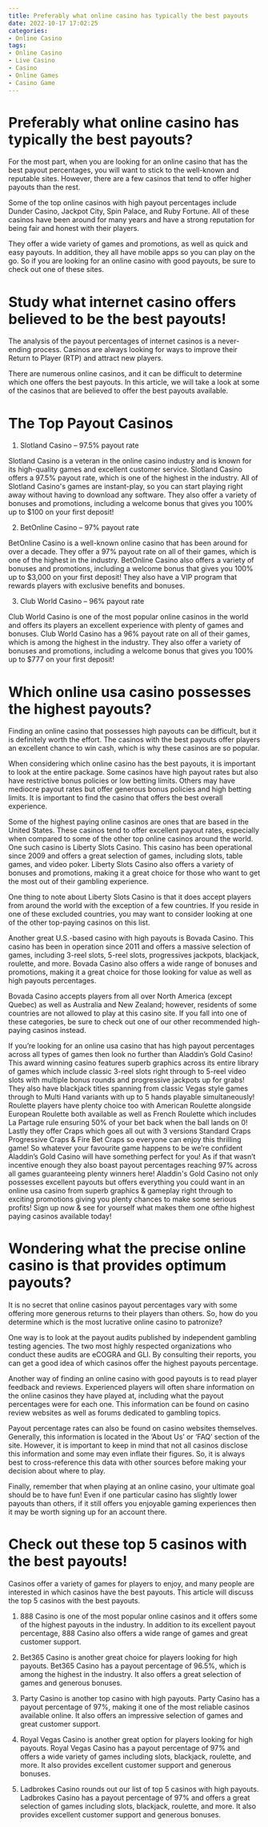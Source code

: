 ```yaml
---
title: Preferably what online casino has typically the best payouts
date: 2022-10-17 17:02:25
categories:
- Online Casino
tags:
- Online Casino
- Live Casino
- Casino
- Online Games
- Casino Game
---
```



#  Preferably what online casino has typically the best payouts?

For the most part, when you are looking for an online casino that has the best payout percentages, you will want to stick to the well-known and reputable sites. However, there are a few casinos that tend to offer higher payouts than the rest.

Some of the top online casinos with high payout percentages include Dunder Casino, Jackpot City, Spin Palace, and Ruby Fortune. All of these casinos have been around for many years and have a strong reputation for being fair and honest with their players.

They offer a wide variety of games and promotions, as well as quick and easy payouts. In addition, they all have mobile apps so you can play on the go. So if you are looking for an online casino with good payouts, be sure to check out one of these sites.

#  Study what internet casino offers believed to be the best payouts!

The analysis of the payout percentages of internet casinos is a never-ending process. Casinos are always looking for ways to improve their Return to Player (RTP) and attract new players.

There are numerous online casinos, and it can be difficult to determine which one offers the best payouts. In this article, we will take a look at some of the casinos that are believed to offer the best payouts available.

# The Top Payout Casinos

1. Slotland Casino – 97.5% payout rate

Slotland Casino is a veteran in the online casino industry and is known for its high-quality games and excellent customer service. Slotland Casino offers a 97.5% payout rate, which is one of the highest in the industry. All of Slotland Casino's games are instant-play, so you can start playing right away without having to download any software. They also offer a variety of bonuses and promotions, including a welcome bonus that gives you 100% up to $100 on your first deposit!

2. BetOnline Casino – 97% payout rate

BetOnline Casino is a well-known online casino that has been around for over a decade. They offer a 97% payout rate on all of their games, which is one of the highest in the industry. BetOnline Casino also offers a variety of bonuses and promotions, including a welcome bonus that gives you 100% up to $3,000 on your first deposit! They also have a VIP program that rewards players with exclusive benefits and bonuses.

3. Club World Casino – 96% payout rate

Club World Casino is one of the most popular online casinos in the world and offers its players an excellent experience with plenty of games and bonuses. Club World Casino has a 96% payout rate on all of their games, which is among the highest in the industry. They also offer a variety of bonuses and promotions, including a welcome bonus that gives you 100% up to $777 on your first deposit!

#  Which online usa casino possesses the highest payouts? 

Finding an online casino that possesses high payouts can be difficult, but it is definitely worth the effort. The casinos with the best payouts offer players an excellent chance to win cash, which is why these casinos are so popular. 

When considering which online casino has the best payouts, it is important to look at the entire package. Some casinos have high payout rates but also have restrictive bonus policies or low betting limits. Others may have mediocre payout rates but offer generous bonus policies and high betting limits. It is important to find the casino that offers the best overall experience. 

Some of the highest paying online casinos are ones that are based in the United States. These casinos tend to offer excellent payout rates, especially when compared to some of the other top online casinos around the world. One such casino is Liberty Slots Casino. This casino has been operational since 2009 and offers a great selection of games, including slots, table games, and video poker. Liberty Slots Casino also offers a variety of bonuses and promotions, making it a great choice for those who want to get the most out of their gambling experience. 

One thing to note about Liberty Slots Casino is that it does accept players from around the world with the exception of a few countries. If you reside in one of these excluded countries, you may want to consider looking at one of the other top-paying casinos on this list. 

Another great U.S.-based casino with high payouts is Bovada Casino. This casino has been in operation since 2011 and offers a massive selection of games, including 3-reel slots, 5-reel slots, progressives jackpots, blackjack, roulette, and more. Bovada Casino also offers a wide range of bonuses and promotions, making it a great choice for those looking for value as well as high payouts percentages. 

Bovada Casino accepts players from all over North America (except Quebec) as well as Australia and New Zealand; however, residents of some countries are not allowed to play at this casino site. If you fall into one of these categories, be sure to check out one of our other recommended high-paying casinos instead. 

If you’re looking for an online usa casino that has high payout percentages across all types of games then look no further than Aladdin’s Gold Casino! This award winning casino features superb graphics across its entire library of games which include classic 3-reel slots right through to 5-reel video slots with multiple bonus rounds and progressive jackpots up for grabs! They also have blackjack titles spanning from classic Vegas style games through to Multi Hand variants with up to 5 hands playable simultaneously! Roulette players have plenty choice too with American Roulette alongside European Roulette both available as well as French Roulette which includes La Partage rule ensuring 50% of your bet back when the ball lands on 0! Lastly they offer Craps which goes all out with 3 versions Standard Craps Progressive Craps & Fire Bet Craps so everyone can enjoy this thrilling game! So whatever your favourite game happens to be we’re confident Aladdin’s Gold Casino will have something perfect for you! As if that wasn’t incentive enough they also boast payout percentages reaching 97% across all games guaranteeing plenty winners here! Aladdin's Gold Casino not only possesses excellent payouts but offers everything you could want in an online usa casino from superb graphics & gameplay right through to exciting promotions giving you plenty chances to make some serious profits! Sign up now & see for yourself what makes them one ofthe highest paying casinos available today!

#  Wondering what the precise online casino is that provides optimum payouts?

It is no secret that online casinos payout percentages vary with some offering more generous returns to their players than others. So, how do you determine which is the most lucrative online casino to patronize?

One way is to look at the payout audits published by independent gambling testing agencies. The two most highly respected organizations who conduct these audits are eCOGRA and GLI. By consulting their reports, you can get a good idea of which casinos offer the highest payouts percentage.

Another way of finding an online casino with good payouts is to read player feedback and reviews. Experienced players will often share information on the online casinos they have played at, including what the payout percentages were for each one. This information can be found on casino review websites as well as forums dedicated to gambling topics.

Payout percentage rates can also be found on casino websites themselves. Generally, this information is located in the ‘About Us’ or ‘FAQ’ section of the site. However, it is important to keep in mind that not all casinos disclose this information and some may even inflate their figures. So, it is always best to cross-reference this data with other sources before making your decision about where to play.

Finally, remember that when playing at an online casino, your ultimate goal should be to have fun! Even if one particular casino has slightly lower payouts than others, if it still offers you enjoyable gaming experiences then it may be worth signing up for an account there.

#  Check out these top 5 casinos with the best payouts!

Casinos offer a variety of games for players to enjoy, and many people are interested in which casinos have the best payouts. This article will discuss the top 5 casinos with the best payouts.

1) 888 Casino is one of the most popular online casinos and it offers some of the highest payouts in the industry. In addition to its excellent payout percentage, 888 Casino also offers a wide range of games and great customer support.

2) Bet365 Casino is another great choice for players looking for high payouts. Bet365 Casino has a payout percentage of 96.5%, which is among the highest in the industry. It also offers a great selection of games and generous bonuses.

3) Party Casino is another top casino with high payouts. Party Casino has a payout percentage of 97%, making it one of the most reliable casinos available online. It also offers an impressive selection of games and great customer support.

4) Royal Vegas Casino is another great option for players looking for high payouts. Royal Vegas Casino has a payout percentage of 97% and offers a wide variety of games including slots, blackjack, roulette, and more. It also provides excellent customer support and generous bonuses.

5) Ladbrokes Casino rounds out our list of top 5 casinos with high payouts. Ladbrokes Casino has a payout percentage of 97% and offers a great selection of games including slots, blackjack, roulette, and more. It also provides excellent customer support and generous bonuses.